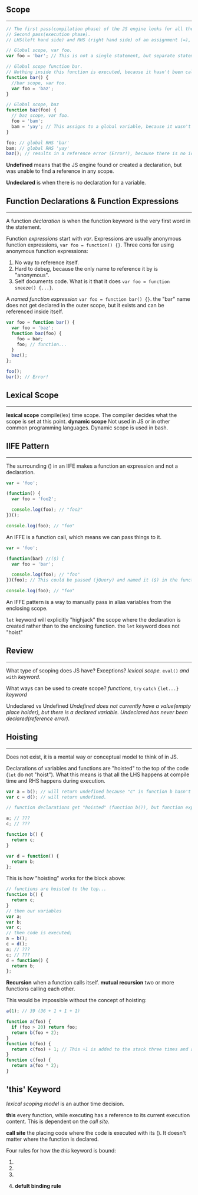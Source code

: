 ## Scope
---

```javascript
// The first pass(compilation phase) of the JS engine looks for all the variable declarations(var, function...).
// Second pass(execution phase).
// LHS(left hand side) and RHS (right hand side) of an assignment (=), otherwise target(LHS) and source(RHS).

// Global scope, var foo.
var foo = 'bar'; // This is not a single statement, but separate statements(passes).

// Global scope function bar.
// Nothing inside this function is executed, because it hasn't been called.  The JS engine moves on, until it needs to execute this function.
function bar() {
  //bar scope, var foo.
  var foo = 'baz';
}

// Global scope, baz
function baz(foo) {
  // baz scope, var foo.
  foo = 'bam';
  bam = 'yay'; // This assigns to a global variable, because it wasn't declared anywhere the JS engine creates it for us (leakage).
}

foo; // global RHS 'bar'
bam; // global RHS 'yay'
baz(); // results in a reference error (Error!), because there is no identifier named baz() in the global scope.
```

**Undefined** means that the JS engine found or created a declaration, but was unable to find a reference in any scope.

**Undeclared** is when there is no declaration for a variable.

## Function Declarations & Function Expressions
---

A function _declaration_ is when the function keyword is the very first word in the statement.

Function _expressions_ start with _var_.  Expressions are usually anonymous function expressions, `var foo = function() {}`.
  Three cons for using anonymous function expressions:

  1. No way to reference itself.
  2. Hard to debug, because the only name to reference it by is "anonymous".
  3. Self documents code.  What is it that it does `var foo = function sneeze() {...}`.

  A _named function expression_ `var foo = function bar() {}`. the "bar" name does not get declared in the outer scope, but it exists and can be referenced inside itself.

```javascript
var foo = function bar() {
  var foo = 'baz';
  function baz(foo) {
    foo = bar;
    foo; // function...
  }
  baz();
};

foo();
bar(); // Error!
```

## Lexical Scope
---

**lexical scope** compile(lex) time scope. The compiler decides what the scope is set at this point.
**dynamic scope** Not used in JS or in other common programming languages.  Dynamic scope is used in bash.

## IIFE Pattern
---

The surrounding () in an IIFE makes a function an expression and not a declaration.

```javascript
var = 'foo';

(function() {
  var foo = 'foo2';

  console.log(foo); // "foo2"
})();

console.log(foo); // "foo"
```

An IFFE is a function call, which means we can pass things to it.

```javascript
var = 'foo';

(function(bar) //($) {
  var foo = 'bar';

  console.log(foo); // "foo"
})(foo); // This could be passed (jQuery) and named it ($) in the function.

console.log(foo); // "foo"
```

An IFFE pattern is a way to manually pass in alias variables from the enclosing scope.

`let` keyword will explicitly "highjack" the scope where the declaration is created rather than to the enclosing function.
the `let` keyword does not "hoist"

## Review
---

What type of scoping does JS have? Exceptions?
_lexical scope._  `eval()` _and_ `with` _keyword._

What ways can be used to create scope?
_functions,_ `try` `catch` `{let...}` _keyword_

Undeclared vs Undefined
_Undefined does not currently have a value(empty place holder), but there is a declared variable.  Undeclared has never been declared(reference error)._

## Hoisting
---

Does not exist, it is a mental way or conceptual model to think of in JS.

Declarations of variables and functions are "hoisted" to the top of the code (`let` do not "hoist").  What this means is that all the LHS happens at compile time and RHS happens during execution.

```javascript
var a = b(); // will return undefined because "c" in function b hasn't been declared yet.
var c = d(); // will return undefined.

// function declarations get "hoisted" (function b()), but function expressions (var d = function()) do not.

a; // ???
c; // ???

function b() {
  return c;
}

var d = function() {
  return b;
};
```

This is how "hoisting" works for the block above:

```javascript
// functions are hoisted to the top...
function b() {
  return c;
}
// then our variables
var a;
var b;
var c;
// then code is executed;
a = b();
c = d();
a; // ???
c; // ???
d = function() {
  return b;
};
```

**Recursion** when a function calls itself.
**mutual recursion** two or more functions calling each other.

This would be impossible without the concept of hoisting:

```javascript
a(1); // 39 (36 + 1 + 1 + 1)

function a(foo) {
  if (foo > 20) return foo;
  return b(foo + 2);
}
function b(foo) {
  return c(foo) + 1; // This +1 is added to the stack three times and added to the ending result.
}
function c(foo) {
  return a(foo * 2);
}
```

## 'this' Keyword

_lexical scoping model_ is an author time decision.

**this** every function, while executing has a reference to its current execution content.  This is dependent on the _call site_.

**call site** the placing code where the code is executed with its ().  It doesn't matter where the function is declared.

Four rules for how the _this_ keyword is bound:

1. 

2. 

3. 

4. **defult binding rule**
